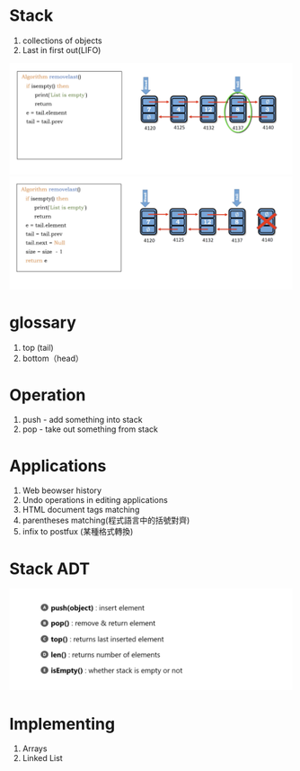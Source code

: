 # Stack

1. collections of objects
2. Last in first out(LIFO)

<img src='../assets/129_1.png'></img>
<img src='../assets/129_2.png'></img>

# glossary

1. top (tail)
2. bottom（head）

# Operation

1. push - add something into stack
2. pop - take out something from stack

# Applications

1. Web beowser history
2. Undo operations in editing applications
3. HTML document tags matching
4. parentheses matching(程式語言中的括號對齊)
5. infix to postfux (某種格式轉換)

# Stack ADT

<img src='../assets/129_3.png'></img>

# Implementing

1. Arrays
2. Linked List
